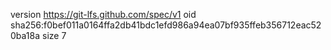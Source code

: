 version https://git-lfs.github.com/spec/v1
oid sha256:f0bef011a0164ffa2db41bdc1efd986a94ea07bf935ffeb356712eac520ba18a
size 7
